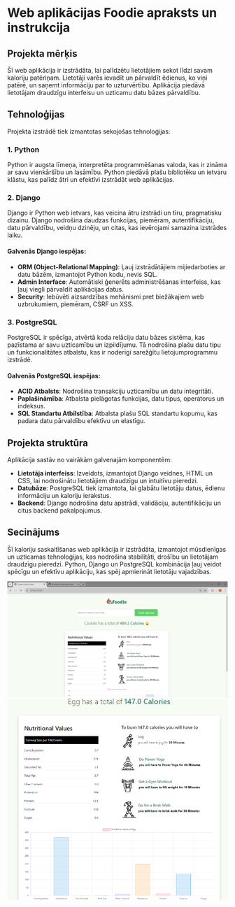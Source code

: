 # Web aplikācijas Foodie apraksts un instrukcija

## Projekta mērķis

Šī web aplikācija ir izstrādāta, lai palīdzētu lietotājiem sekot līdzi savam kaloriju patēriņam. Lietotāji varēs ievadīt un pārvaldīt ēdienus, ko viņi patērē, un saņemt informāciju par to uzturvērtību. Aplikācija piedāvā lietotājam draudzīgu interfeisu un uzticamu datu bāzes pārvaldību.

## Tehnoloģijas

Projekta izstrādē tiek izmantotas sekojošas tehnoloģijas:

### 1. Python

Python ir augsta līmeņa, interpretēta programmēšanas valoda, kas ir zināma ar savu vienkāršību un lasāmību. Python piedāvā plašu bibliotēku un ietvaru klāstu, kas palīdz ātri un efektīvi izstrādāt web aplikācijas.

### 2. Django

Django ir Python web ietvars, kas veicina ātru izstrādi un tīru, pragmatisku dizainu. Django nodrošina daudzas funkcijas, piemēram, autentifikāciju, datu pārvaldību, veidņu dzinēju, un citas, kas ievērojami samazina izstrādes laiku.

#### Galvenās Django iespējas:

- **ORM (Object-Relational Mapping)**: Ļauj izstrādātājiem mijiedarboties ar datu bāzēm, izmantojot Python kodu, nevis SQL.
- **Admin Interface**: Automātiski ģenerēts administrēšanas interfeiss, kas ļauj viegli pārvaldīt aplikācijas datus.
- **Security**: Iebūvēti aizsardzības mehānismi pret biežākajiem web uzbrukumiem, piemēram, CSRF un XSS.

### 3. PostgreSQL

PostgreSQL ir spēcīga, atvērtā koda relāciju datu bāzes sistēma, kas pazīstama ar savu uzticamību un izpildījumu. Tā nodrošina plašu datu tipu un funkcionalitātes atbalstu, kas ir noderīgi sarežģītu lietojumprogrammu izstrādē.

#### Galvenās PostgreSQL iespējas:

- **ACID Atbalsts**: Nodrošina transakciju uzticamību un datu integritāti.
- **Paplašināmība**: Atbalsta pielāgotas funkcijas, datu tipus, operatorus un indeksus.
- **SQL Standartu Atbilstība**: Atbalsta plašu SQL standartu kopumu, kas padara datu pārvaldību efektīvu un elastīgu.

## Projekta struktūra

Aplikācija sastāv no vairākām galvenajām komponentēm:

- **Lietotāja interfeiss**: Izveidots, izmantojot Django veidnes, HTML un CSS, lai nodrošinātu lietotājiem draudzīgu un intuitīvu pieredzi.
- **Datubāze**: PostgreSQL tiek izmantota, lai glabātu lietotāju datus, ēdienu informāciju un kaloriju ierakstus.
- **Backend**: Django nodrošina datu apstrādi, validāciju, autentifikāciju un citus backend pakalpojumus.

## Secinājums

Šī kaloriju saskaitīšanas web aplikācija ir izstrādāta, izmantojot mūsdienīgas un uzticamas tehnoloģijas, kas nodrošina stabilitāti, drošību un lietotājam draudzīgu pieredzi. Python, Django un PostgreSQL kombinācija ļauj veidot spēcīgu un efektīvu aplikāciju, kas spēj apmierināt lietotāju vajadzības.




<img src="https://github.com/KKsnikere/healthAppFoodie/blob/main/Screenshot2.png" />
<img src="https://github.com/KKsnikere/healthAppFoodie/blob/main/Screenshot1.png" />

